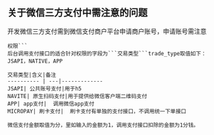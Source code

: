 关于微信三方支付中需注意的问题  
---
开发微信三方支付需到微信支付商户平台申请商户账号，申请账号需注意  
```不同的支付方式（扫码付，付款码，公共账号，app）需要申请不同的  
权限```  
后台调用支付接口的适合针对权限的字段为```交易类型```trade_type取值如下：  
JSAPI，NATIVE，APP  

交易类型|含义|备注 
---------- | ---|-------------  
JSAPI| 公共账号支付|用于h5  
NAVITE| 原生扫码支付|用于提供给微信客户端二维码支付  
APP| app支付|  调用微信app支付
MICROPAY| 刷卡支付|  刷卡支付有单独的支付接口，不调用统一下单接口  

微信支付金额取值为分，里如输入的金额为1，调用支付接口扣除的金额为1分钱。
